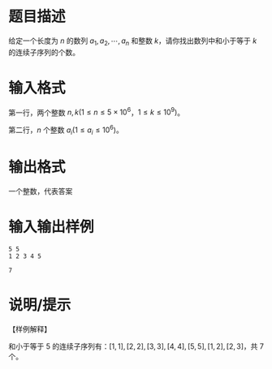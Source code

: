 # 题目描述

给定一个长度为 $n$ 的数列 $a_1,a_2,\cdots,a_n$ 和整数 $k$，请你找出数列中和小于等于 $k$ 的连续子序列的个数。

# 输入格式

第一行，两个整数 $n,k(1 \leq n \leq 5 \times {10}^6$，$1 \leq k \leq {10}^9)$。

第二行，$n$ 个整数 $a_i(1 \leq a_i \leq {10}^6)$。

# 输出格式

一个整数，代表答案

# 输入输出样例

```input1
5 5
1 2 3 4 5
```

```output1
7
```

# 说明/提示

【样例解释】

和小于等于 $5$ 的连续子序列有：$[1,1],[2,2],[3,3],[4,4],[5,5],[1,2],[2,3]$，共 $7$ 个。
